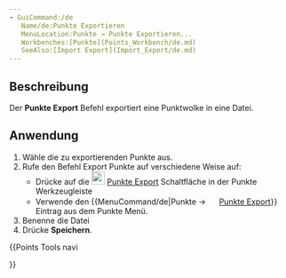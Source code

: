 ```yaml
---
- GuiCommand:/de
   Name/de:Punkte Exportieren
   MenuLocation:Punkte → Punkte Exportieren...
   Workbenches:[Punkte](Points_Workbench/de.md)
   SeeAlso:[Import Export](Import_Export/de.md)
---
```


## Beschreibung

Der **Punkte Export** Befehl exportiert eine Punktwolke in eine Datei.

## Anwendung

1.  Wähle die zu exportierenden Punkte aus.
2.  Rufe den Befehl Export Punkte auf verschiedene Weise auf:
    -   Drücke auf die <img alt="" src=images/Points_Export.svg  style="width:24px;"> [Punkte Export](Points_Export/de.md) Schaltfläche in der Punkte Werkzeugleiste
    -   Verwende den {{MenuCommand/de|Punkte → <img src="images/Points_Export.svg" width=16px> [Punkte Export](Points_Export/de.md)}} Eintrag aus dem Punkte Menü.
3.  Benenne die Datei
4.  Drücke **Speichern**.





{{Points Tools navi

}} 
